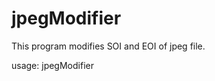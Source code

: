 jpegModifier
===========================================
This program modifies SOI and EOI of jpeg file.

usage: jpegModifier <name>
